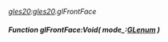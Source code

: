 _[gles20](../../modules/gles20/gles20-module.md):[gles20](../../modules/gles20/gles20-module.md).glFrontFace_
##### Function glFrontFace:Void( mode_:[GLenum](../../modules/gles20/gles20-glenum.md) )
